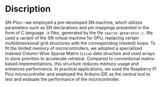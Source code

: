 Discription
===
SN-Pico--we employed a pre-developed SN machine, which utilizes parameters such as SN declarations and pin mappings presented in the form of C language `.h` files, generated by the file `sparse-generator.c`. We used a variant of the SN virtual machine for GPU, replacing certain multidimensional grid structures with the corresponding (nested) loops. To fit the limited memory of microcontrollers, we adopted a specialized Indexed Column-Wise Sparse Matrix (`sicw`) data structure and used arrays to store priorities to accelerate retrieval. Compared to conventional matrix-based implementations, this structure reduces memory usage and enhances performance. In practical applications, we used the Raspberry Pi Pico microcontroller and employed the Arduino IDE as the central tool to test and evaluate the performance of the microcontroller.
